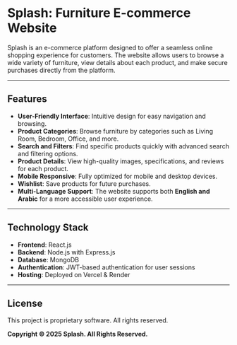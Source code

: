 # Splash: Furniture E-commerce Website

Splash is an e-commerce platform designed to offer a seamless online shopping experience for customers. The website allows users to browse a wide variety of furniture, view details about each product, and make secure purchases directly from the platform.

---

## Features

- **User-Friendly Interface**: Intuitive design for easy navigation and browsing.
- **Product Categories**: Browse furniture by categories such as Living Room, Bedroom, Office, and more.
- **Search and Filters**: Find specific products quickly with advanced search and filtering options.
- **Product Details**: View high-quality images, specifications, and reviews for each product.
- **Mobile Responsive**: Fully optimized for mobile and desktop devices.
- **Wishlist**: Save products for future purchases.
- **Multi-Language Support**: The website supports both **English and Arabic** for a more accessible user experience.

---

## Technology Stack

- **Frontend**: React.js
- **Backend**: Node.js with Express.js
- **Database**: MongoDB
- **Authentication**: JWT-based authentication for user sessions
- **Hosting**: Deployed on Vercel & Render

---

## License

This project is proprietary software. All rights reserved.

**Copyright © 2025 Splash. All Rights Reserved.**
